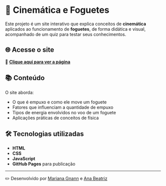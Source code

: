 # 🚀 Cinemática e Foguetes

Este projeto é um site interativo que explica conceitos de **cinemática** aplicados ao funcionamento de **foguetes**, de forma didática e visual, acompanhado de um quiz para testar seus conhecimentos.

## 🌐 Acesse o site
🔗 **[Clique aqui para ver a página](https://marianagnann.github.io/Cinematica-e-Foguetes/)**

## 📚 Conteúdo
O site aborda:
- O que é empuxo e como ele move um foguete
- Fatores que influenciam a quantidade de empuxo
- Tipos de energia envolvidos no voo de um foguete
- Aplicações práticas de conceitos de física

## 🛠 Tecnologias utilizadas
- **HTML**
- **CSS**
- **JavaScript**
- **GitHub Pages** para publicação

---

✏️ Desenvolvido por [Mariana Gnann](https://github.com/marianagnann) e [Ana Beatriz](https://github.com/whiskyandvoodka)   

